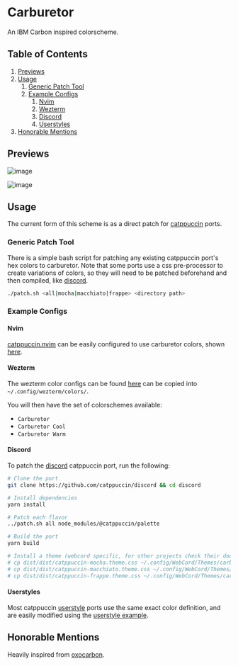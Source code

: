 # Carburetor

An IBM Carbon inspired colorscheme. 

## Table of Contents

1. [Previews](#previews)
2. [Usage](#usage)
    1. [Generic Patch Tool](#generic-patch-tool)
    2. [Example Configs](#example-configs)
        1. [Nvim](#nvim)
        2. [Wezterm](#wezterm)
        3. [Discord](#discord)
        4. [Userstyles](#userstyles)
3. [Honorable Mentions](#honorable-mentions)

## Previews

![image](https://github.com/ozwaldorf/carburetor/assets/8976745/485c15d7-bf52-4558-ba72-72bde8ce9a96)

![image](https://github.com/ozwaldorf/carburetor/assets/8976745/c58ed141-858a-4422-aea4-24ce89625fd1)

## Usage 

The current form of this scheme is as a direct patch for [catppuccin](https://github.com/catppuccin/catppuccin) ports.

### Generic Patch Tool

There is a simple bash script for patching any existing catppuccin port's hex colors to carburetor. Note that some ports use a css pre-processor to create variations of colors, so they will need to be patched beforehand and then compiled, like [discord](#discord).

```bash
./patch.sh <all|mocha|macchiato|frappe> <directory path>
```

### Example Configs

#### Nvim

[catppuccin.nvim](https://github.com/catppuccin/nvim) can be easily configured to use carburetor colors, shown [here](src/nvim.lua).

#### Wezterm

The wezterm color configs can be found [here](src/wezterm) can be copied into `~/.config/wezterm/colors/`.

You will then have the set of colorschemes available:

- `Carburetor`
- `Carburetor Cool`
- `Carburetor Warm`

#### Discord

To patch the [discord](https://github.com/catppuccin/discord) catppuccin port, run the following:

```bash
# Clone the port
git clone https://github.com/catppuccin/discord && cd discord

# Install dependencies
yarn install

# Patch each flavor
../patch.sh all node_modules/@catppuccin/palette

# Build the port
yarn build 

# Install a theme (webcord specific, for other projects check their docs)
# cp dist/dist/catppuccin-mocha.theme.css ~/.config/WebCord/Themes/carburator
# cp dist/dist/catppuccin-macchiato.theme.css ~/.config/WebCord/Themes/carburator-cool
# cp dist/dist/catppuccin-frappe.theme.css ~/.config/WebCord/Themes/carburator-warm
```

#### Userstyles

Most catppuccin [userstyle](https://github.com/catppuccin/userstyles/) ports use the same exact color definition, and are easily modified using the [userstyle example](src/userstyle.css).

## Honorable Mentions

Heavily inspired from [oxocarbon](https://github.com/nyoom-engineering/oxocarbon/).
